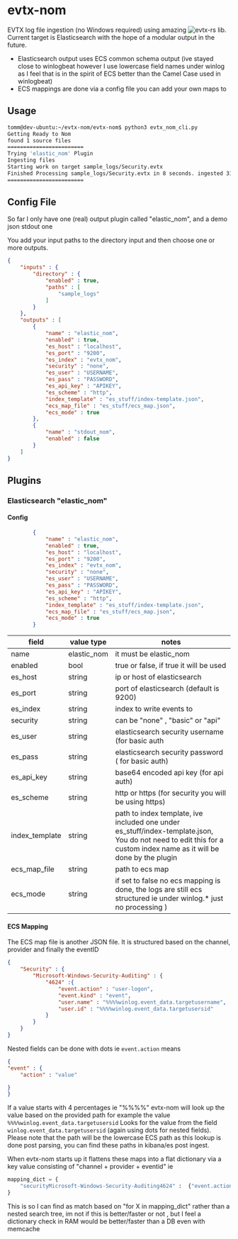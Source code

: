 # evtx-nom
EVTX log file ingestion (no Windows required) using amazing ![evtx-rs](https://github.com/omerbenamram/evtx) lib. Current target is Elasticsearch with the hope of a modular output in the future.

* Elasticsearch output uses ECS common schema output (ive stayed close to winlogbeat however I use lowercase field names under winlog as I feel that is in the spirit of ECS better than the Camel Case used in winlogbeat)
* ECS mappings are done via a config file you can add your own maps to


## Usage

``` bash
tomm@dev-ubuntu:~/evtx-nom/evtx-nom$ python3 evtx_nom_cli.py 
Getting Ready to Nom
found 1 source files
========================
Trying 'elastic_nom' Plugin
Ingesting files
Starting work on target sample_logs/Security.evtx
Finished Processing sample_logs/Security.evtx in 8 seconds. ingested 31828 out of 31828 events
========================
```

## Config File

So far I only have one (real) output plugin called "elastic_nom", and a demo json stdout one

You add your input paths to the directory input and then choose one or more outputs.

``` json
{
    "inputs" : {
        "directory" : {
            "enabled" : true,
            "paths" : [
                "sample_logs"
            ]
        }
    },
    "outputs" : [
        {
            "name" : "elastic_nom",
            "enabled" : true,
            "es_host" : "localhost",
            "es_port" : "9200",
            "es_index" : "evtx_nom",
            "security" : "none",
            "es_user" : "USERNAME",
            "es_pass" : "PASSWORD",
            "es_api_key" : "APIKEY",
            "es_scheme" : "http",
            "index_template" : "es_stuff/index-template.json",
            "ecs_map_file" : "es_stuff/ecs_map.json",
            "ecs_mode" : true
        },
        {
            "name" : "stdout_nom",
            "enabled" : false
        }
    ]
}

```

## Plugins

### Elasticsearch "elastic_nom"

#### Config

``` json
        {
            "name" : "elastic_nom",
            "enabled" : true,
            "es_host" : "localhost",
            "es_port" : "9200",
            "es_index" : "evtx_nom",
            "security" : "none",
            "es_user" : "USERNAME",
            "es_pass" : "PASSWORD",
            "es_api_key" : "APIKEY",
            "es_scheme" : "http",
            "index_template" : "es_stuff/index-template.json",
            "ecs_map_file" : "es_stuff/ecs_map.json",
            "ecs_mode" : true
        }
```

| field | value type | notes |
| --- | --- | --- |
| name | elastic_nom | it must be elastic_nom |
| enabled | bool | true or false, if true it will be used |
| es_host | string | ip or host of elasticsearch |
| es_port | string | port of elasticsearch (default is 9200) |
| es_index | string | index to write events to |
| security | string | can be "none" , "basic" or "api" |
| es_user | string | elasticsearch security username (for basic auth |
| es_pass | string | elasticsearch security password ( for basic auth)|
| es_api_key | string | base64 encoded api key (for api auth) |
| es_scheme| string | http or https (for security you will be using https) |
| index_template | string | path to index template, ive included one under es_stuff/index-template.json, You do not need to edit this for a custom index name as it will be done by the plugin |
| ecs_map_file | string | path to ecs map |
| ecs_mode | string | if set to false no ecs mapping is done, the logs are still ecs structured ie under winlog.* just no processing ) |

#### ECS Mapping

The ECS map file is another JSON file. It is structured based on the channel, provider and finally the eventID

``` json
{
    "Security" : {
        "Microsoft-Windows-Security-Auditing" : {
            "4624" :{
                "event.action" : "user-logon",
                "event.kind" : "event",
                "user.name" : "%%%%winlog.event_data.targetusername",
                "user.id" : "%%%%winlog.event_data.targetusersid"
            }
        }
    }
}

```

Nested fields can be done with dots ie ```event.action``` means

``` json
{
"event" : {
    "action" : "value"

}
}
```

If a value starts with 4 percentages ie "%%%%" evtx-nom will look up the value based on the provided path for example the value ```%%%%winlog.event_data.targetusersid``` Looks for the value from the field 
```winlog.event_data.targetusersid``` (again using dots for nested fields). Please note that the path will be the lowercase ECS path as this lookup is done post parsing, you can find these paths in kibana/es post ingest.

When evtx-nom starts up it flattens these maps into a flat dictionary via a key value consisting of "channel + provider + eventid" ie

``` python
mapping_dict = {
    "securityMicrosoft-Windows-Security-Auditing4624" :  {"event.action" : "user-logon"}
}
```

This is so I can find as match based on "for X in mapping_dict" rather than a nested search tree, im not if this is better/faster or not , but I feel a dictionary check in RAM would be better/faster than a DB even with memcache

